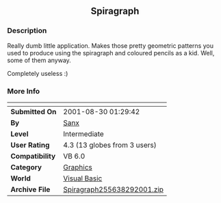 ﻿<div align="center">

## Spiragraph


</div>

### Description

Really dumb little application. Makes those pretty geometric patterns you used to produce using the spiragraph and coloured pencils as a kid. Well, some of them anyway.

Completely useless :)
 
### More Info
 


<span>             |<span>
---                |---
**Submitted On**   |2001-08-30 01:29:42
**By**             |[Sanx](https://github.com/Planet-Source-Code/PSCIndex/blob/master/ByAuthor/sanx.md)
**Level**          |Intermediate
**User Rating**    |4.3 (13 globes from 3 users)
**Compatibility**  |VB 6\.0
**Category**       |[Graphics](https://github.com/Planet-Source-Code/PSCIndex/blob/master/ByCategory/graphics__1-46.md)
**World**          |[Visual Basic](https://github.com/Planet-Source-Code/PSCIndex/blob/master/ByWorld/visual-basic.md)
**Archive File**   |[Spiragraph255638292001\.zip](https://github.com/Planet-Source-Code/sanx-spiragraph__1-26791/archive/master.zip)








